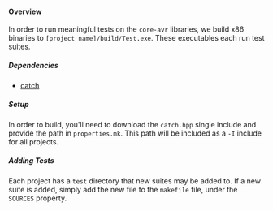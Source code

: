 #### Overview

In order to run meaningful tests on the `core-avr` libraries, we build x86 binaries to `[project name]/build/Test.exe`. These executables each run test suites.

##### Dependencies

* [catch](https://github.com/philsquared/Catch)

##### Setup

In order to build, you'll need to download the `catch.hpp` single include and provide the path in `properties.mk`. This path will be included as a `-I` include for all projects.

##### Adding Tests

Each project has a `test` directory that new suites may be added to. If a new suite is added, simply add the new file to the `makefile` file, under the `SOURCES` property.